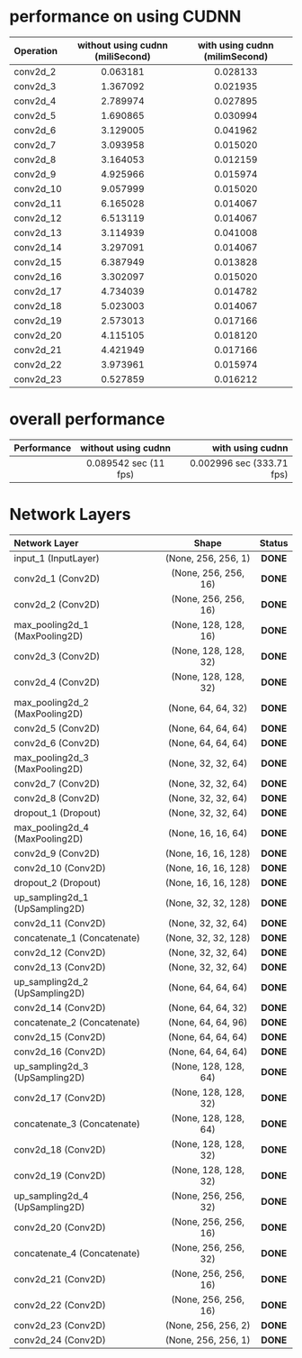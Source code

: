 # performance on using CUDNN 

| Operation | without using cudnn (miliSecond) | with using cudnn (milimSecond) |
| :---         |     :---:      |          :---: |
| conv2d_2  | 0.063181          |0.028133     |
| conv2d_3     | 1.367092       |    0.021935       |
| conv2d_4     | 2.789974       |    0.027895       |
| conv2d_5     | 1.690865       | 0.030994       |
| conv2d_6     | 3.129005       | 0.041962      |
| conv2d_7     | 3.093958       | 0.015020       |
| conv2d_8     | 3.164053       | 0.012159      |
| conv2d_9     | 4.925966        | 0.015974       |
| conv2d_10     | 9.057999        | 0.015020       |
| conv2d_11     | 6.165028       | 0.014067      |
| conv2d_12     | 6.513119        | 0.014067      |
| conv2d_13     |3.114939      | 0.041008      |
| conv2d_14     | 3.297091      | 0.014067      |
| conv2d_15     | 6.387949       | 0.013828      |
| conv2d_16     | 3.302097      | 0.015020      |
| conv2d_17     | 4.734039       | 0.014782      |
| conv2d_18     | 5.023003        | 0.014067      |
| conv2d_19    |2.573013       | 0.017166     |
| conv2d_20     | 4.115105      | 0.018120      |
| conv2d_21     | 4.421949       | 0.017166      |
| conv2d_22     | 3.973961      | 0.015974      |
| conv2d_23     | 0.527859       | 0.016212      |


# overall performance
| Performance | without using cudnn | with using cudnn  |
| :---         |     :---:      |          ---: |
|     | 0.089542 sec (11 fps)      | 0.002996 sec  (333.71 fps)      |

# Network Layers

| Network Layer | Shape | Status |
| :---         |     :---:      |          :---: |
| input_1 (InputLayer)     |       (None, 256, 256, 1)   |  **DONE**|   
| conv2d_1 (Conv2D)        |       (None, 256, 256, 16)  |  **DONE** |   
| conv2d_2 (Conv2D)        |       (None, 256, 256, 16)  |  **DONE** |
| max_pooling2d_1 (MaxPooling2D)  | (None, 128, 128, 16) |    **DONE**| 
| conv2d_3 (Conv2D)            |   (None, 128, 128, 32) |    **DONE**| 
| conv2d_4 (Conv2D)              |  (None, 128, 128, 32)  |   **DONE**| 
| max_pooling2d_2 (MaxPooling2D) |  (None, 64, 64, 32)   |    **DONE**| 
| conv2d_5 (Conv2D)             |   (None, 64, 64, 64)   |    **DONE**| 
| conv2d_6 (Conv2D)             |   (None, 64, 64, 64)   |    **DONE**| 
| max_pooling2d_3 (MaxPooling2D) |  (None, 32, 32, 64)   |    **DONE**| 
| conv2d_7 (Conv2D)             |   (None, 32, 32, 64)   |    **DONE**| 
| conv2d_8 (Conv2D)              |  (None, 32, 32, 64)   |    **DONE**| 
| dropout_1 (Dropout)            |  (None, 32, 32, 64)   |    **DONE**| 
| max_pooling2d_4 (MaxPooling2D)|   (None, 16, 16, 64)   |    **DONE**| 
| conv2d_9 (Conv2D)             |   (None, 16, 16, 128)  |    **DONE**| 
| conv2d_10 (Conv2D)            |   (None, 16, 16, 128)  |    **DONE**| 
| dropout_2 (Dropout)            |  (None, 16, 16, 128)  |    **DONE**| 
| up_sampling2d_1 (UpSampling2D) |  (None, 32, 32, 128)  |    **DONE**| 
| conv2d_11 (Conv2D)             |  (None, 32, 32, 64)  |     **DONE**| 
| concatenate_1 (Concatenate)   |   (None, 32, 32, 128)  |    **DONE**| 
| conv2d_12 (Conv2D)             | (None, 32, 32, 64)   |    **DONE**| 
| conv2d_13 (Conv2D)            |   (None, 32, 32, 64)  |     **DONE**| 
| up_sampling2d_2 (UpSampling2D) |  (None, 64, 64, 64)  |     **DONE**| 
| conv2d_14 (Conv2D)             |  (None, 64, 64, 32) |      **DONE**| 
| concatenate_2 (Concatenate)    |  (None, 64, 64, 96)  |     **DONE**| 
| conv2d_15 (Conv2D)            |  (None, 64, 64, 64)   |   **DONE**| 
| conv2d_16 (Conv2D)              | (None, 64, 64, 64)  |     **DONE**| 
| up_sampling2d_3 (UpSampling2D) |  (None, 128, 128, 64)  |   **DONE**| 
| conv2d_17 (Conv2D)            |   (None, 128, 128, 32)  |   **DONE**| 
| concatenate_3 (Concatenate)   |   (None, 128, 128, 64)   |  **DONE**| 
| conv2d_18 (Conv2D)            |   (None, 128, 128, 32)|    **DONE**| 
| conv2d_19 (Conv2D)            |   (None, 128, 128, 32)  |   **DONE**| 
| up_sampling2d_4 (UpSampling2D) |  (None, 256, 256, 32)  |   **DONE**| 
| conv2d_20 (Conv2D)            |   (None, 256, 256, 16)  |   **DONE**| 
| concatenate_4 (Concatenate)   |   (None, 256, 256, 32)  |   **DONE**| 
| conv2d_21 (Conv2D)            |   (None, 256, 256, 16)|    **DONE**| 
| conv2d_22 (Conv2D)          |     (None, 256, 256, 16)  |   **DONE**| 
| conv2d_23 (Conv2D)          |     (None, 256, 256, 2)   |   **DONE**| 
| conv2d_24 (Conv2D)          |     (None, 256, 256, 1)   |   **DONE**| 

